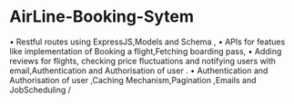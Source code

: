# AirLine-Booking-Sytem
• Restful routes using ExpressJS,Models and Schema , • APIs for featues like implementation of Booking a flight,Fetching boarding pass, • Adding reviews for flights, checking price fluctuations and notifying users with email,Authentication and Authorisation of user . • Authentication and Authorisation of user ,Caching Mechanism,Pagination ,Emails and JobScheduling
/
